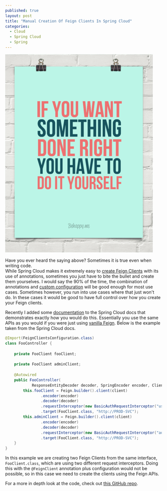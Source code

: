 ```yaml
---
published: true
layout: post
title: "Manual Creation Of Feign Clients In Spring Cloud"
categories:
  - Cloud
  - Spring Cloud
  - Spring
---
```


![Saying](/wp-content/uploads/2016/10/saying.png)

Have you ever heard the saying above?  Sometimes it is true even when writing code.  
While Spring Cloud makes it extremely easy to [create Feign Clients](https://github.com/spring-cloud/spring-cloud-netflix/blob/master/docs/src/main/asciidoc/spring-cloud-netflix.adoc#how-to-include-feign)
with its use of annotations,
sometimes you just have to bite the bullet and create them yourselves.  I would
say the 90% of the time, the combination of annotations and
[custom configuration](https://github.com/spring-cloud/spring-cloud-netflix/blob/master/docs/src/main/asciidoc/spring-cloud-netflix.adoc#overriding-feign-defaults)
will be good enough for most use cases.  Sometimes however, you run into use
cases where that just won't do.  In these cases it would be good to have full
control over how you create your Feign clients.

Recently I added some [documentation](https://github.com/spring-cloud/spring-cloud-netflix/blob/master/docs/src/main/asciidoc/spring-cloud-netflix.adoc#creating-feign-clients-manually)
to the Spring Cloud docs that demonstrates
exactly how you would do this.  Essentially you use the same APIs as you would
if you were just using [vanilla Feign](https://github.com/OpenFeign/feign#basics).
Below is the example taken from the Spring Cloud docs.

~~~java
@Import(FeignClientsConfiguration.class)
class FooController {

	private FooClient fooClient;

	private FooClient adminClient;

    @Autowired
	public FooController(
			ResponseEntityDecoder decoder, SpringEncoder encoder, Client client) {
		this.fooClient = Feign.builder().client(client)
				.encoder(encoder)
				.decoder(decoder)
				.requestInterceptor(new BasicAuthRequestInterceptor("user", "user"))
				.target(FooClient.class, "http://PROD-SVC");
		this.adminClient = Feign.builder().client(client)
				.encoder(encoder)
				.decoder(decoder)
				.requestInterceptor(new BasicAuthRequestInterceptor("admin", "admin"))
				.target(FooClient.class, "http://PROD-SVC");
    }
}
~~~

In this example we are creating two Feign Clients from the same interface,
`FooClient.class`, which are using two different request interceptors.
Doing this with the `@FeignClient` annotation plus configuration would not be possible,
so in this case we need to create the clients using the Feign APIs.

For a more in depth look at the code, check out
[this GitHub repo](https://github.com/ryanjbaxter/manual-feign-demo).
